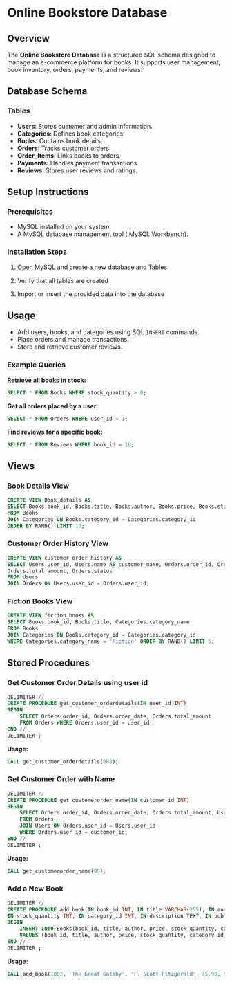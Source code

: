 # Online Bookstore Database

## Overview

The **Online Bookstore Database** is a structured SQL schema designed to manage an e-commerce platform for books. It supports user management, book inventory, orders, payments, and reviews.

## Database Schema

### Tables

- **Users**: Stores customer and admin information.
- **Categories**: Defines book categories.
- **Books**: Contains book details.
- **Orders**: Tracks customer orders.
- **Order_Items**: Links books to orders.
- **Payments**: Handles payment transactions.
- **Reviews**: Stores user reviews and ratings.

## Setup Instructions

### Prerequisites

- MySQL installed on your system.
- A MySQL database management tool ( MySQL Workbench).

### Installation Steps

1. Open MySQL and create a new database and Tables

2. Verify that all tables are created
 
3. Import or insert the provided data into the database
  

## Usage

- Add users, books, and categories using SQL `INSERT` commands.
- Place orders and manage transactions.
- Store and retrieve customer reviews.

### Example Queries

**Retrieve all books in stock:**
```sql
SELECT * FROM Books WHERE stock_quantity > 0;
```

**Get all orders placed by a user:**
```sql
SELECT * FROM Orders WHERE user_id = 1;
```

**Find reviews for a specific book:**
```sql
SELECT * FROM Reviews WHERE book_id = 10;
```

## Views

### Book Details View
```sql
CREATE VIEW Book_details AS 
SELECT Books.book_id, Books.title, Books.author, Books.price, Books.stock_quantity, Categories.category_name 
FROM Books 
JOIN Categories ON Books.category_id = Categories.category_id 
ORDER BY RAND() LIMIT 10;
```

### Customer Order History View
```sql
CREATE VIEW customer_order_history AS 
SELECT Users.user_id, Users.name AS customer_name, Orders.order_id, Orders.order_date, 
Orders.total_amount, Orders.status 
FROM Users 
JOIN Orders ON Users.user_id = Orders.user_id;
```

### Fiction Books View
```sql
CREATE VIEW fiction_books AS 
SELECT Books.book_id, Books.title, Categories.category_name 
FROM Books 
JOIN Categories ON Books.category_id = Categories.category_id 
WHERE Categories.category_name = 'Fiction' ORDER BY RAND() LIMIT 5;
```

## Stored Procedures

### Get Customer Order Details using user id
```sql
DELIMITER //
CREATE PROCEDURE get_customer_orderdetails(IN user_id INT)
BEGIN
    SELECT Orders.order_id, Orders.order_date, Orders.total_amount
    FROM Orders WHERE Orders.user_id = user_id;
END //
DELIMITER ;
```
**Usage:**
```sql
CALL get_customer_orderdetails(888);
```

### Get Customer Order with Name
```sql
DELIMITER //
CREATE PROCEDURE get_customerorder_name(IN customer_id INT)
BEGIN
    SELECT Orders.order_id, Orders.order_date, Orders.total_amount, Users.name
    FROM Orders 
    JOIN Users ON Orders.user_id = Users.user_id
    WHERE Orders.user_id = customer_id;
END //
DELIMITER ;
```
**Usage:**
```sql
CALL get_customerorder_name(99);
```

### Add a New Book
```sql
DELIMITER //
CREATE PROCEDURE add_book(IN book_id INT, IN title VARCHAR(255), IN author VARCHAR(255), IN price NUMERIC(10,2), 
IN stock_quantity INT, IN category_id INT, IN description TEXT, IN publisher VARCHAR(255), IN publish_year YEAR)
BEGIN 
    INSERT INTO Books(book_id, title, author, price, stock_quantity, category_id, description, publisher, publish_year)
    VALUES (book_id, title, author, price, stock_quantity, category_id, description, publisher, publish_year);
END //
DELIMITER ;
```
**Usage:**
```sql
CALL add_book(1002, 'The Great Gatsby', 'F. Scott Fitzgerald', 15.99, 50, 2, 'A classic novel set in the Jazz Age.', 'Scribner', 1925);
```

